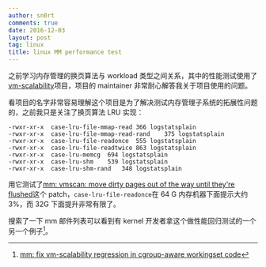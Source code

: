 ```yaml
---
author: sn0rt
comments: true
date: 2016-12-03
layout: post
tag: linux
title: linux MM performance test
--- 
```


之前学习内存管理的换页算法与 workload 类型之间关系，其中的性能测试使用了[vm-scalability](https://git.kernel.org/pub/scm/linux/kernel/git/wfg/vm-scalability.git/)项目，项目的 maintainer 非常耐心解答我关于项目使用的问题。

看项目的名字非常容易理解这个项目是为了解决测试内存管理子系统的拓展性问题的，之前我只是关注了换页算法 LRU 实现：

```
-rwxr-xr-x	case-lru-file-mmap-read	366	logstatsplain
-rwxr-xr-x	case-lru-file-mmap-read-rand	375	logstatsplain
-rwxr-xr-x	case-lru-file-readonce	555	logstatsplain
-rwxr-xr-x	case-lru-file-readtwice	863	logstatsplain
-rwxr-xr-x	case-lru-memcg	694	logstatsplain
-rwxr-xr-x	case-lru-shm	539	logstatsplain
-rwxr-xr-x	case-lru-shm-rand	348	logstatsplain
```

用它测试了[mm: vmscan: move dirty pages out of the way until they're flushed](https://marc.info/?l=linux-mm&m=148519543602582&w=2)这个 patch，`case-lru-file-readonce`在 64 G 内存机器下面提示大约 3%，而 32G 下面提升非常有限了。

搜索了一下 mm 邮件列表可以看到有 kernel 开发者拿这个做性能回归测试的一个另一个例子[^regression]。

[^regression]: [mm: fix vm-scalability regression in cgroup-aware workingset code](https://marc.info/?l=linux-kernel&m=146679082705539&w=2)
